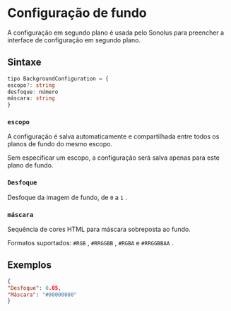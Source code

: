 # Configuração de fundo

A configuração em segundo plano é usada pelo Sonolus para preencher a interface de configuração em segundo plano.

## Sintaxe

```ts
tipo BackgroundConfiguration = {
escopo?: string
desfoque: número
máscara: string
}
```

### `escopo`

A configuração é salva automaticamente e compartilhada entre todos os planos de fundo do mesmo escopo.

Sem especificar um escopo, a configuração será salva apenas para este plano de fundo.

### `Desfoque`

Desfoque da imagem de fundo, de `0` a `1` .

### `máscara`

Sequência de cores HTML para máscara sobreposta ao fundo.

Formatos suportados: `#RGB` , `#RRGGBB` , `#RGBA` e `#RRGGBBAA` .

## Exemplos

```json
{
"Desfoque": 0.05,
"Máscara": "#00000080"
}
```
